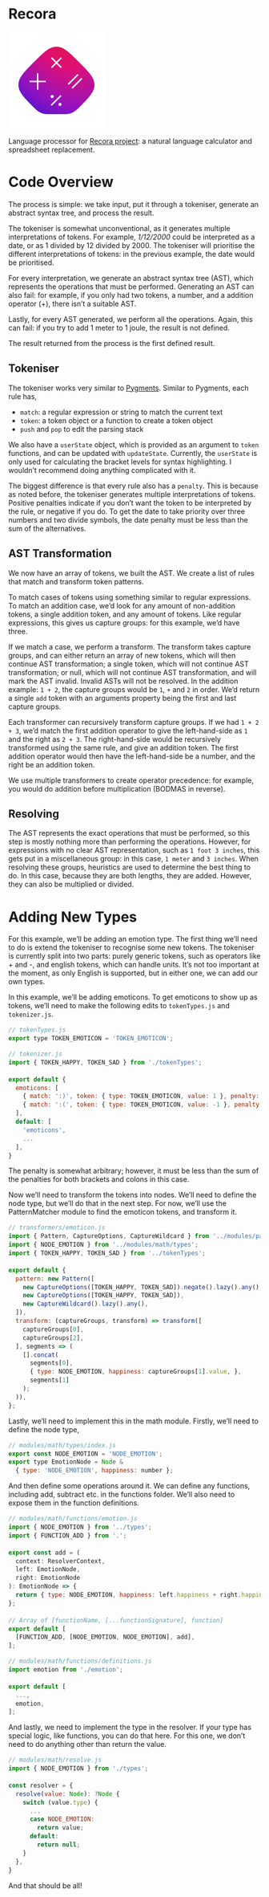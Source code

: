 # Recora

![Recora Logo](https://github.com/jacobp100/recora-web/raw/gh-pages/design/icon-calculator-gradient.png?raw=true)

Language processor for [Recora project](https://github.com/jacobp100/recora): a natural language calculator and spreadsheet replacement.

# Code Overview

The process is simple: we take input, put it through a tokeniser, generate an abstract syntax tree, and process the result.

The tokeniser is somewhat unconventional, as it generates multiple interpretations of tokens. For example, *1/12/2000* could be interpreted as a date, or as 1 divided by 12 divided by 2000. The tokeniser will prioritise the different interpretations of tokens: in the previous example, the date would be prioritised.

For every interpretation, we generate an abstract syntax tree (AST), which represents the operations that must be performed. Generating an AST can also fail: for example, if you only had two tokens, a number, and a addition operator (+), there isn’t a suitable AST.

Lastly, for every AST generated, we perform all the operations. Again, this can fail: if you try to add 1 meter to 1 joule, the result is not defined.

The result returned from the process is the first defined result.

## Tokeniser

The tokeniser works very similar to [Pygments](http://pygments.org/docs/lexerdevelopment/). Similar to Pygments, each rule has,

* `match`: a regular expression or string to match the current text
* `token`: a token object or a function to create a token object
* `push` and `pop` to edit the parsing stack

We also have a `userState` object, which is provided as an argument to `token` functions, and can be updated with `updateState`. Currently, the `userState` is only used for calculating the bracket levels for syntax highlighting. I wouldn’t recommend doing anything complicated with it.

The biggest difference is that every rule also has a `penalty`. This is because as noted before, the tokeniser generates multiple interpretations of tokens. Positive penalties indicate if you don’t want the token to be interpreted by the rule, or negative if you do. To get the date to take priority over three numbers and two divide symbols, the date penalty must be less than the sum of the alternatives.

## AST Transformation

We now have an array of tokens, we built the AST. We create a list of rules that match and transform token patterns.

To match cases of tokens using something similar to regular expressions. To match an addition case, we’d look for any amount of non-addition tokens, a single addition token, and any amount of tokens. Like regular expressions, this gives us capture groups: for this example, we’d have three.

If we match a case, we perform a transform. The transform takes capture groups, and can either return an array of new tokens, which will then continue AST transformation; a single token, which will not continue AST transformation; or null, which will not continue AST transformation, and will mark the AST invalid. Invalid ASTs will not be resolved. In the addition example: `1 + 2`, the capture groups would be `1`, `+` and `2` in order. We’d return a single `add` token with an arguments property being the first and last capture groups.

Each transformer can recursively transform capture groups. If we had `1 + 2 + 3`, we’d match the first addition operator to give the left-hand-side as `1` and the right as `2 + 3`. The right-hand-side would be recursively transformed using the same rule, and give an addition token. The first addition operator would then have the left-hand-side be a number, and the right be an addition token.

We use multiple transformers to create operator precedence: for example, you would do addition before multiplication (BODMAS in reverse).

## Resolving

The AST represents the exact operations that must be performed, so this step is mostly nothing more than performing the operations. However, for expressions with no clear AST representation, such as `1 foot 3 inches`, this gets put in a miscellaneous group: in this case, `1 meter` and `3 inches`. When resolving these groups, heuristics are used to determine the best thing to do. In this case, because they are both lengths, they are added. However, they can also be multiplied or divided.

# Adding New Types

For this example, we’ll be adding an emotion type. The first thing we’ll need to do is extend the tokeniser to recognise some new tokens. The tokeniser is currently split into two parts: purely generic tokens, such as operators like + and -, and english tokens, which can handle units. It’s not too important at the moment, as only English is supported, but in either one, we can add our own types.

In this example, we’ll be adding emoticons. To get emoticons to show up as tokens, we’ll need to make the following edits to `tokenTypes.js` and `tokenizer.js`.

```js
// tokenTypes.js
export type TOKEN_EMOTICON = 'TOKEN_EMOTICON';
```

```js
// tokenizer.js
import { TOKEN_HAPPY, TOKEN_SAD } from './tokenTypes';

export default {
  emoticons: [
    { match: ':)', token: { type: TOKEN_EMOTICON, value: 1 }, penalty: -10000 },
    { match: ':(', token: { type: TOKEN_EMOTICON, value: -1 }, penalty: -10000 },
  ],
  default: [
    'emoticons',
    ...
  ],
}
```

The penalty is somewhat arbitrary; however, it must be less than the sum of the penalties for both brackets and colons in this case.

Now we’ll need to transform the tokens into nodes. We’ll need to define the node type, but we’ll do that in the next step. For now, we’ll use the PatternMatcher module to find the emoticon tokens, and transform it.

```js
// transformers/emoticon.js
import { Pattern, CaptureOptions, CaptureWildcard } from '../modules/patternMatcher';
import { NODE_EMOTION } from '../modules/math/types';
import { TOKEN_HAPPY, TOKEN_SAD } from '../tokenTypes';

export default {
  pattern: new Pattern([
    new CaptureOptions([TOKEN_HAPPY, TOKEN_SAD]).negate().lazy().any(),
    new CaptureOptions([TOKEN_HAPPY, TOKEN_SAD]),
    new CaptureWildcard().lazy().any(),
  ]),
  transform: (captureGroups, transform) => transform([
    captureGroups[0],
    captureGroups[2],
  ], segments => (
    [].concat(
      segments[0],
      { type: NODE_EMOTION, happiness: captureGroups[1].value, },
      segments[1]
    );
  )),
};
```

Lastly, we’ll need to implement this in the math module. Firstly, we’ll need to define the node type,

```js
// modules/math/types/index.js
export const NODE_EMOTION = 'NODE_EMOTION';
export type EmotionNode = Node &
  { type: 'NODE_EMOTION', happiness: number };
```

And then define some operations around it. We can define any functions, including add, subtract etc. in the functions folder. We’ll also need to expose them in the function definitions.

```js
// modules/math/functions/emotion.js
import { NODE_EMOTION } from '../types';
import { FUNCTION_ADD } from '.';

export const add = (
  context: ResolverContext,
  left: EmotionNode,
  right: EmotionNode
): EmotionNode => {
  return { type: NODE_EMOTION, happiness: left.happiness + right.happiness };
};

// Array of [functionName, [...functionSignature], function]
export default [
  [FUNCTION_ADD, [NODE_EMOTION, NODE_EMOTION], add],
];
```

```js
// modules/math/functions/definitions.js
import emotion from './emotion';

export default [
  ...,
  emotion,
];
```

And lastly, we need to implement the type in the resolver. If your type has special logic, like functions, you can do that here. For this one, we don’t need to do anything other than return the value.

```js
// modules/math/resolve.js
import { NODE_EMOTION } from './types';

const resolver = {
  resolve(value: Node): ?Node {
    switch (value.type) {
      ...
      case NODE_EMOTION:
        return value;
      default:
        return null;
    }
  },
}
```

And that should be all!
